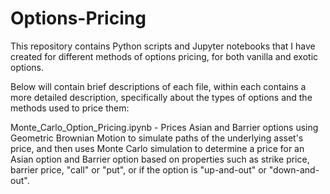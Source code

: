 # Options-Pricing

This repository contains Python scripts and Jupyter notebooks that I have created for different methods of options pricing, for both vanilla and exotic options.

Below will contain brief descriptions of each file, within each contains a more detailed description, specifically about the types of options and the methods used to price them:

Monte_Carlo_Option_Pricing.ipynb - Prices Asian and Barrier options using Geometric Brownian Motion to simulate paths of the underlying asset's price, and then uses Monte Carlo simulation to determine a price for an Asian option and Barrier option based on properties such as strike price, barrier price, "call" or "put", or if the option is "up-and-out" or "down-and-out".
